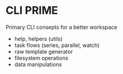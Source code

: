 # CLI PRIME

Primary CLI consepts for a better workspace

- help, helpers (utils)
- task flows (series, parallel, watch)
- raw template generator
- filesystem operations
- data manipulations